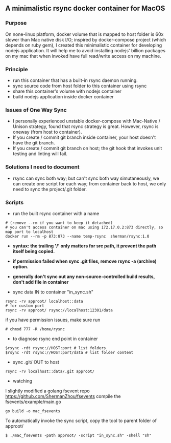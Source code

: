 ## A minimalistic rsync docker container for MacOS

### Purpose
On none-linux platform, docker volume that is mapped to host folder is 60x slower than Mac native disk I/O; inspired by docker-compose project (which depends on ruby gem), I created this minimalistic container for developing nodejs application. It will help me to avoid installing nodejs' billion packages on my mac that when invoked have full read/write access on my machine.

### Principle
- run this container that has a built-in rsync daemon running.
- sync source code from host folder to this container using rsync
- share this container's volume with nodejs container
- build nodejs application inside docker container

### Issues of One Way Sync
- I personally experienced unstable docker-compose with Mac-Native / Unison strategy, found that rsync strategy is great. However, rsync is oneway (from host to container).
- If you create / commit git branch inside container, your host doesn't have the git branch.
- If you create / commit git branch on host; the git hook that invokes unit testing and linting will fail.

### Solutions I need to document
- rsync can sync both way; but can't sync both way simutaneously, we can create one script for each way; from container back to host, we only need to sync the project/.git folder.

### Scripts
- run the built rsync container with a name
``` run the built rsync container with a name.
# (remove --rm if you want to keep it detached)
# you can't access container on mac using 172.17.0.2:873 directly, so map port to localhost
docker run --rm -p 873:873 --name temp-rsync  sherman/rsync:1.0
```
- **syntax: the trailing '/' only matters for src path, it prevent the path itself being copied.**
- **if permission failed when sync .git files, remove rsync -a (archive) option.**
- **generally don't sync out any non-source-controlled build results, don't add file in container**


- sync data IN to container "in_sync.sh"
```
rsync -rv approot/ localhost::data
# for custom port
rsync -rv approot/ rsync://localhost:12301/data
```
if you have permission issues, make sure run 
``` in container
# chmod 777 -R /home/rysnc
```
- to diagnose rsync end point in container

```
$rsync -rdt rsync://HOST:port # list folders
$rsync -rdt rsync://HOST:port/data # list folder content
```

- sync .git/ OUT to host
```
rsync -rv localhost::data/.git approot/
```
- watching

I slightly modified a golang fsevent repo https://github.com/ShermanZhou/fsevents
compile the fsevents/example/main.go
```
go build -o mac_fsevents
```
To automatically invoke the sync script, copy the tool to parent folder of approot/
```
$ ./mac_fsevents -path approot/ -script "in_sync.sh" -shell "sh"
```

